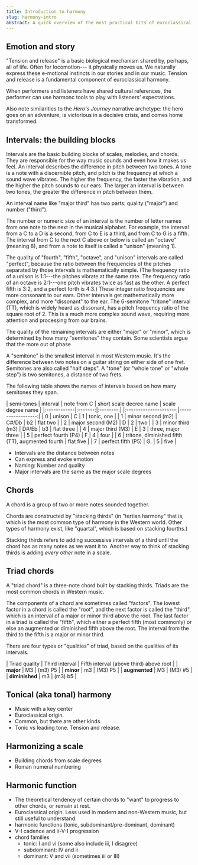 ```yaml
---
title: Introduction to harmony
slug: harmony-intro
abstract: A quick overview of the most practical bits of euroclassical harmony.
---
```


## Emotion and story

"Tension and release" is a basic biological mechanism shared by, 
perhaps, all of life. 
Often for locomotion---
it physically moves us.
We naturally express these e-motional instincts in our stories and in our music.
Tension and release is a fundamental component of euroclassical harmony. 

When performers and listeners have shared cultural references,
the performer can use harmonc tools to play with listeners' expectations.


Also note similarities to the _Hero's Journey_ narrative archetype:
the hero goes on an adventure, 
is victorious in a decisive crisis, 
and comes home transformed.

## Intervals: the building blocks

Intervals are the basic building blocks of scales, melodies, and chords.
They are responsible for the way music sounds and even how it makes us feel. 
An interval describes the difference in pitch between two tones. 
A tone is a note with a discernible pitch,
and pitch is the frequency at which a sound wave vibrates.
The higher the frequency,
the faster the vibration,
and the higher the pitch sounds to our ears.
The larger an interval is between two tones,
the greater the difference in pitch between them.

An interval name like "major third" has two parts: quality ("major") and number ("third").

The number or numeric size of an interval is the number of letter names from one note to the next in the musical alphabet.
For example, the interval from a C to a D is a second,
from C to E is a third,
and from C to G is a fifth.
The interval from C to the next C above or below is called an "octave" (meaning 8),
and from a note to itself is called a "unison" (meaning 1).

The quality of "fourth", "fifth", "octave", and "unison" intervals are called "perfect",
because the ratio between the frequencies of the pitches separated by those intervals is mathematically simple.
(The frequency ratio of a unison is 1:1---the pitches vibrate at the same rate.
The frequency ratio of an octave is 2:1---one pitch vibrates twice as fast as the other.
A perfect fifth is 3:2, and a perfect forth is 4:3.)
These integer ratio frequencies are more consonant to our ears. 
Other intervals get mathematically more complex,
and more "dissonant" to the ear.
The 6-semitone "tritone" interval (TT), 
which is widely heard as dissonant,
has a pitch frequency ratio of the square root of 2. 
This is a much more complex sound wave,
requiring more attention and processing
from our brains. 


The quality of the remaining intervals are either "major" or "minor",
which is determined by how many "semitones" they contain.
Some scientists argue that the more out of phase

A "semitone" is the smallest interval in most Western music.
It's the difference between two notes on a guitar string on either side of one fret.
Semitones are also called "half steps".
A "tone" (or "whole tone" or "whole step") is two semitones,
a distance of two frets.

The following table shows the names of intervals based on how many semitones they span.

<div class="table-wrapper" markdown="block">

| semi-tones | interval | note from C  | short scale decree name | scale degree name |
|:------------|:-------:|:--------:| |:---------------------:|------------------:|
| 0   | unison | C       | 1     | tonic, one |
| 1   | minor second (m2)   | C#/Db | b2    | flat two |
| 2   | major second (M2)   | D     | 2     | two |
| 3   | minor third (m3)    | D#/Eb | b3    | flat three |
| 4   | major third (M3)    | E     | 3     | three, major three |
| 5   | perfect fourth (P4) | F     | 4     | four |
| 6   | tritone, diminished fifth (TT), augmented fourth | flat five |
| 7   | perfect fifth (P5)  | G.    | 5     | five |



</div>


- Intervals are the distance between notes
- Can express and evoke emotion
- Naming: Number and quality
- Major intervals are the same as the major scale degrees

## Chords

A chord is a group of two or more notes sounded together.

Chords are constructed by "stacking thirds" 
(in "tertian harmony" that is, which is the most common type of harmony in the Western world.
Other types of harmony exist,
like "quartal",
which is based on stacking fourths.)

Stacking thirds refers to adding successive intervals of a third until the chord has as many notes as we want it to.
Another way to think of stacking thirds is adding *every other* note in a scale. 

## Triad chords

A "triad chord" is a three-note chord built by stacking thirds.
Triads are the most common chords in Western music.

The components of a chord are sometimes called "factors".
The lowest factor in a chord is called the "root",
and the next factor is called the "third",
which is an interval of a major or minor third above the root.
The last factor in a triad is called the "fifth",
which either a perfect fifth (most commonly)
or else an augmented or diminished fifth above the root.
The interval from the third to the fifth is a major or minor third.

There are four types or "qualities" of triad,
based on the qualities of its intervals.

<div class="table-wrapper" markdown="block">

| Triad quality  | Third interval        | Fifth interval (above third) above root |
| **major**      | M3                    | (m3) P5 |
| **minor**      | m3                    | (M3) P5 |
| **augmented**  | M3                    | (M3) #5 |
| **diminished** | m3                    | (m3) b5 |

</div>

## Tonical (aka tonal) harmony

- Music with a key center
- Euroclassical origin. 
- Common, but there are other kinds.
- Tonic vs leading tone. Tension and release. 

## Harmonizing a scale

- Building chords from scale degrees
- Roman numeral numbering

## Harmonic function

- The theoretical tendency of certain chords to "want" to progress to other chords, or remain at rest. 
- Euroclassical origin. Less used in modern and non-Western music, but still useful to understand.
- harmonic functions (tonic, subdominant/pre-dominant, dominant)
- V-I cadence and ii-V-I progression
- chord families 
  - tonic: I and vi (some also include iii, I disagree)
  - subdominant: IV and ii
  - dominant: V and vii (sometimes iii or III)

